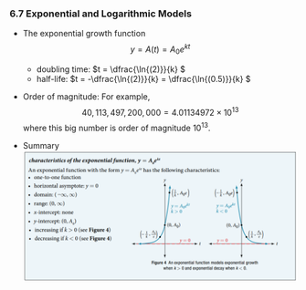 ### 6.7 Exponential and Logarithmic Models

- The exponential growth function
$$ y = A(t) = A_0 e^{kt} $$
    - doubling time: $t = \dfrac{\ln{(2)}}{k} $
    - half-life: $t = -\dfrac{\ln{(2)}}{k} = \dfrac{\ln{(0.5)}}{k} $

- Order of magnitude: For example,
$$40,113,497,200,000 = 4.01134972 \times 10^{13}$$
where this big number is order of magnitude $10^{13}$.

- Summary ![summary 1](./ch06-07-sum1.png)

